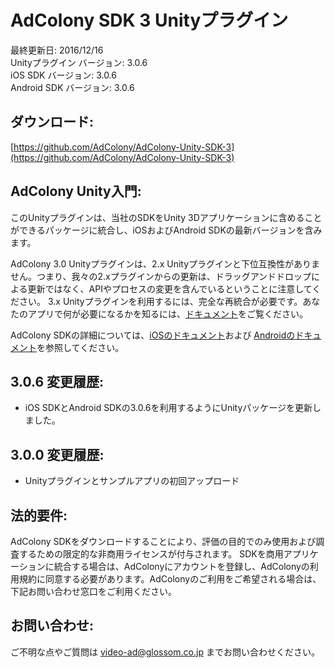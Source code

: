 AdColony SDK 3 Unityプラグイン
============================================
最終更新日: 2016/12/16  
Unityプラグイン バージョン: 3.0.6  
iOS SDK バージョン: 3.0.6  
Android SDK バージョン: 3.0.6

ダウンロード:
---------------------------------------
[https://github.com/AdColony/AdColony-Unity-SDK-3](https://github.com/AdColony/AdColony-Unity-SDK-3)

AdColony Unity入門:
---------------------------------------
このUnityプラグインは、当社のSDKをUnity 3Dアプリケーションに含めることができるパッケージに統合し、iOSおよびAndroid SDKの最新バージョンを含みます。

AdColony 3.0 Unityプラグインは、2.x Unityプラグインと下位互換性がありません。つまり、我々の2.xプラグインからの更新は、ドラッグアンドドロップによる更新ではなく、APIやプロセスの変更を含んでいるということに注意してください。 3.x Unityプラグインを利用するには、完全な再統合が必要です。あなたのアプリで何が必要になるかを知るには、[ドキュメント](https://github.com/glossom-dev/AdColony-Unity-SDK-3-JP-Support/wiki)をご覧ください。

AdColony SDKの詳細については、[iOSのドキュメント](https://github.com/glossom-dev/AdColony-iOS-SDK-3-JP-Support)および [Androidのドキュメント](https://github.com/glossom-dev/AdColony-Android-SDK-3-JP-Support)を参照してください。

3.0.6 変更履歴:
----------------------------------
* iOS SDKとAndroid SDKの3.0.6を利用するようにUnityパッケージを更新しました。

3.0.0 変更履歴:
----------------------------------
* Unityプラグインとサンプルアプリの初回アップロード

法的要件:
----------------------------------
AdColony SDKをダウンロードすることにより、評価の目的でのみ使用および調査するための限定的な非商用ライセンスが付与されます。 SDKを商用アプリケーションに統合する場合は、AdColonyにアカウントを登録し、AdColonyの利用規約に同意する必要があります。AdColonyのご利用をご希望される場合は、下記お問い合わせ窓口をご利用ください。

お問い合わせ:
----------------------------------
ご不明な点やご質問は video-ad@glossom.co.jp までお問い合わせください。
